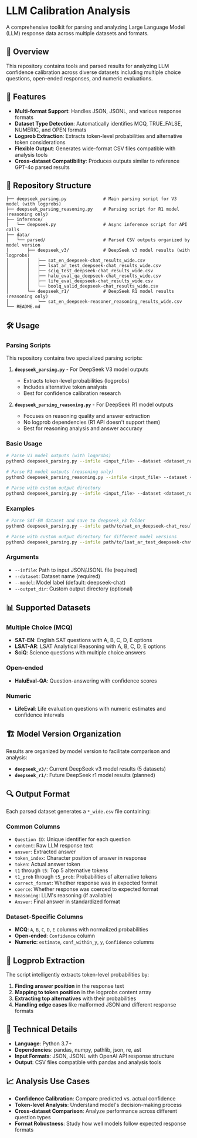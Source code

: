 # LLM Calibration Analysis

A comprehensive toolkit for parsing and analyzing Large Language Model (LLM) response data across multiple datasets and formats.

## 🎯 Overview

This repository contains tools and parsed results for analyzing LLM confidence calibration across diverse datasets including multiple choice questions, open-ended responses, and numeric evaluations.

## 🚀 Features

- **Multi-format Support**: Handles JSON, JSONL, and various response formats
- **Dataset Type Detection**: Automatically identifies MCQ, TRUE_FALSE, NUMERIC, and OPEN formats
- **Logprob Extraction**: Extracts token-level probabilities and alternative token considerations
- **Flexible Output**: Generates wide-format CSV files compatible with analysis tools
- **Cross-dataset Compatibility**: Produces outputs similar to reference GPT-4o parsed results

## 📁 Repository Structure

```
├── deepseek_parsing.py              # Main parsing script for V3 model (with logprobs)
├── deepseek_parsing_reasoning.py    # Parsing script for R1 model (reasoning only)
├── inference/
│   └── deepseek.py                  # Async inference script for API calls
├── data/
│   └── parsed/                      # Parsed CSV outputs organized by model version
│       ├── deepseek_v3/             # DeepSeek v3 model results (with logprobs)
│       │   ├── sat_en_deepseek-chat_results_wide.csv
│       │   ├── lsat_ar_test_deepseek-chat_results_wide.csv
│       │   ├── sciq_test_deepseek-chat_results_wide.csv
│       │   ├── halu_eval_qa_deepseek-chat_results_wide.csv
│       │   ├── life_eval_deepseek-chat_results_wide.csv
│       │   └── boolq_valid_deepseek-chat_results_wide.csv
│       └── deepseek_r1/             # DeepSeek R1 model results (reasoning only)
│           └── sat_en_deepseek-reasoner_reasoning_results_wide.csv
└── README.md
```

## 🛠️ Usage

### Parsing Scripts

This repository contains two specialized parsing scripts:

1. **`deepseek_parsing.py`** - For DeepSeek V3 model outputs
   - Extracts token-level probabilities (logprobs)
   - Includes alternative token analysis
   - Best for confidence calibration research

2. **`deepseek_parsing_reasoning.py`** - For DeepSeek R1 model outputs  
   - Focuses on reasoning quality and answer extraction
   - No logprob dependencies (R1 API doesn't support them)
   - Best for reasoning analysis and answer accuracy

### Basic Usage

```bash
# Parse V3 model outputs (with logprobs)
python3 deepseek_parsing.py --infile <input_file> --dataset <dataset_name> --model deepseek-chat

# Parse R1 model outputs (reasoning only)
python3 deepseek_parsing_reasoning.py --infile <input_file> --dataset <dataset_name> --model deepseek-reasoner

# Parse with custom output directory
python3 deepseek_parsing.py --infile <input_file> --dataset <dataset_name> --model <model_name> --output_dir data/parsed/deepseek_v3
```

### Examples

```bash
# Parse SAT-EN dataset and save to deepseek_v3 folder
python3 deepseek_parsing.py --infile path/to/sat_en_deepseek-chat_results.json --dataset SAT-EN --model deepseek-chat --output_dir data/parsed/deepseek_v3

# Parse with custom output directory for different model versions
python3 deepseek_parsing.py --infile path/to/lsat_ar_test_deepseek-chat_results.json --dataset LSAT-AR --model deepseek-chat --output_dir data/parsed/deepseek_r1
```

### Arguments

- `--infile`: Path to input JSON/JSONL file (required)
- `--dataset`: Dataset name (required)
- `--model`: Model label (default: deepseek-chat)
- `--output_dir`: Custom output directory (optional)

## 📊 Supported Datasets

### Multiple Choice (MCQ)
- **SAT-EN**: English SAT questions with A, B, C, D, E options
- **LSAT-AR**: LSAT Analytical Reasoning with A, B, C, D, E options
- **SciQ**: Science questions with multiple choice answers

### Open-ended
- **HaluEval-QA**: Question-answering with confidence scores

### Numeric
- **LifeEval**: Life evaluation questions with numeric estimates and confidence intervals

## 🏗️ Model Version Organization

Results are organized by model version to facilitate comparison and analysis:

- **`deepseek_v3/`**: Current DeepSeek v3 model results (5 datasets)
- **`deepseek_r1/`**: Future DeepSeek r1 model results (planned)

## 🔍 Output Format

Each parsed dataset generates a `*_wide.csv` file containing:

### Common Columns
- `Question ID`: Unique identifier for each question
- `content`: Raw LLM response text
- `answer`: Extracted answer
- `token_index`: Character position of answer in response
- `token`: Actual answer token
- `t1` through `t5`: Top 5 alternative tokens
- `t1_prob` through `t5_prob`: Probabilities of alternative tokens
- `correct_format`: Whether response was in expected format
- `coerce`: Whether response was coerced to expected format
- `Reasoning`: LLM's reasoning (if available)
- `Answer`: Final answer in standardized format

### Dataset-Specific Columns
- **MCQ**: `A`, `B`, `C`, `D`, `E` columns with normalized probabilities
- **Open-ended**: `Confidence` column
- **Numeric**: `estimate`, `conf_within_y`, `y`, `Confidence` columns

## 🧠 Logprob Extraction

The script intelligently extracts token-level probabilities by:
1. **Finding answer position** in the response text
2. **Mapping to token position** in the logprobs content array
3. **Extracting top alternatives** with their probabilities
4. **Handling edge cases** like malformed JSON and different response formats

## 🔧 Technical Details

- **Language**: Python 3.7+
- **Dependencies**: pandas, numpy, pathlib, json, re, ast
- **Input Formats**: JSON, JSONL with OpenAI API response structure
- **Output**: CSV files compatible with pandas and analysis tools

## 📈 Analysis Use Cases

- **Confidence Calibration**: Compare predicted vs. actual confidence
- **Token-level Analysis**: Understand model's decision-making process
- **Cross-dataset Comparison**: Analyze performance across different question types
- **Format Robustness**: Study how well models follow expected response formats
